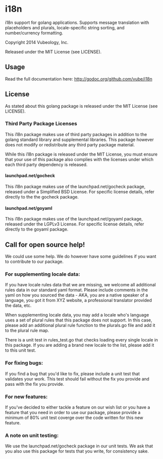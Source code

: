 i18n
====

i18n support for golang applications.  Supports message translation with 
placeholders and plurals, locale-specific string sorting, and number/currency
formatting.

Copyright 2014 Vubeology, Inc.

Released under the MIT License (see LICENSE).

Usage
-----

Read the full documentation here: http://godoc.org/github.com/vube/i18n

License
-------

As stated about this golang package is released under the MIT License (see 
LICENSE).

### Third Party Package Licenses

This i18n package makes use of third party packages in addition to the golang
standard library and supplemental libraries. This package however does not 
modify or redistribute any third party package material.

While this i18n package is released under the MIT License, you must ensure that
your use of this package also complies with the licenses under which each third
party dependency is released.

#### launchpad.net/gocheck

This i18n package makes use of the launchpad.net/gocheck package, released under
a Simplified BSD License. For specific license details, refer directly to the
the gocheck package.

#### launchpad.net/goyaml

This i18n package makes use of the launchpad.net/goyaml package, released under 
the LGPLv3 License. For specific license details, refer directly to the goyaml
package.

Call for open source help!
--------------------------

We could use some help.  We do however have some guidelines if you want to
contribute to our package.

### For supplementing locale data:

If you have locale rules data that we are missing, we welcome all additional
rules data in our standard yaml format.  Please include comments in the yaml
on how you sourced the data - AKA, you are a native speaker of a language, you
got it from XYZ website, a professional translator provided the data, etc.

When supplementing locale data, you may add a locale who's language uses a set
of plural rules that this package does not support.  In this case, please add
an additional plural rule function to the plurals.go file and add it to the
plural rule map.

There is a unit test in rules_test.go that checks loading every single locale
in this package. If you are adding a brand new locale to the list, please add it
to this unit test.

### For fixing bugs:

If you find a bug that you'd like to fix, please include a unit test that
validates your work.  This test should fail without the fix you provide and pass
with the fix you provide.

### For new features:

If you've decided to either tackle a feature on our wish list or you have a
feature that you need in order to use our package, please provide a minimum of
80% unit test coverge over the code written for this new feature.

### A note on unit testing:

We use the launchpad.net/gocheck package in our unit tests. We ask that you also
use this package for tests that you write, for consistency sake.


